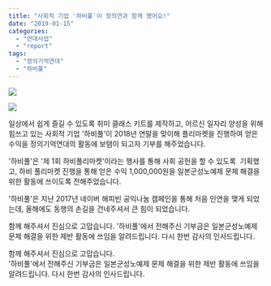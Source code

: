 ```yaml
---
title: "사회적 기업 '하비풀'이 정의연과 함께 했어요!"
date: "2019-01-15"
categories: 
  - "연대사업"
  - "report"
tags: 
  - "정의기억연대"
  - "하비풀"
---
```


![](https://r2.womenandwar.net/2019/01/hobbyful_hobbyfulea_market_poster.jpg)

![](https://r2.womenandwar.net/2019/01/hobbyful_hobbyfulea_market-1024x1020.jpg)

일상에서 쉽게 즐길 수 있도록 취미 클래스 키트를 제작하고, 어르신 일자리 양성을 위해 힘쓰고 있는 사회적 기업 '하비풀'이 2018년 연말을 맞이해 플리마켓을 진행하여 얻은 수익을 정의기억연대의 활동에 보탬이 되고자 기부를 해주었습니다.  
  
'하비풀'은 '제 1회 하비풀리마켓'이라는 행사를 통해 사회 공헌을 할 수 있도록  기획했고, 하비 풀리마켓 진행을 통해 얻은 수익 1,000,000원을 일본군성노예제 문제 해결을 위한 활동에 쓰이도록 전해주었습니다.  
  
  
'하비풀'은 지난 2017년 네이버 해피빈 공익나눔 캠페인을 통해 처음 인연을 맺게 되었는데, 올해에도 동행의 손길을 건네주셔서 큰 힘이 되었습니다.  
  
함께 해주셔서 진심으로 고맙습니다. '하비풀'에서 전해주신 기부금은 일본군성노예제 문제 해결을 위한 제반 활동에 쓰임을 알려드립니다. 다시 한번 감사의 인사드립니다.

함께 해주셔서 진심으로 고맙습니다.  
'하비풀'에서 전해주신 기부금은 일본군성노예제 문제 해결을 위한 제반 활동에 쓰임을 알려드립니다. 다시 한번 감사의 인사드립니다.
